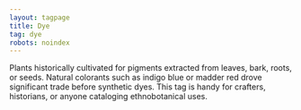 ```yaml
---
layout: tagpage
title: Dye
tag: dye
robots: noindex
---
```


Plants historically cultivated for pigments extracted from leaves, bark, roots, or seeds. Natural colorants such as indigo blue or madder red drove significant trade before synthetic dyes. This tag is handy for crafters, historians, or anyone cataloging ethnobotanical uses.
